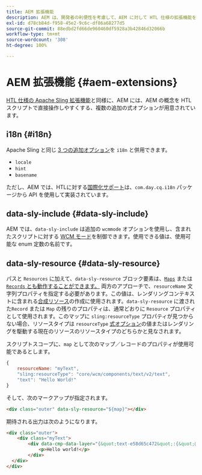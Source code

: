 ```yaml
---
title: AEM 拡張機能
description: AEM は、開発者の利便性を考慮して、AEM に対して HTL 仕様の拡張機能を提供します。
exl-id: d78cb84d-f958-45e2-9c6c-df86a68277d5
source-git-commit: 88edbd2fd66de960460df5928a3b42846d32066b
workflow-type: tm+mt
source-wordcount: '308'
ht-degree: 100%

---
```


# AEM 拡張機能 {#aem-extensions}

[HTL 仕様の Apache Sling 拡張機能](https://sling.apache.org/documentation/bundles/scripting/scripting-htl.html#extensions-of-the-htl-specification-1)と同様に、AEM には、AEM の概念を HTL スクリプトで直接操作しやすくする、複数の追加の式オプションが用意されています。

## i18n {#i18n}

Apache Sling と同じ [3 つの追加オプション](https://sling.apache.org/documentation/bundles/scripting/scripting-htl.html#i18n)を `i18n` と併用できます。

* `locale`
* `hint`
* `basename`

ただし、AEM では、HTLに対する[国際化サポート](https://experienceleague.adobe.com/docs/experience-manager-65/developing/components/internationalization/i18n-dev.html?lang=ja)は、`com.day.cq.i18n` パッケージから API を使用して実装されています。

## data-sly-include {#data-sly-include}

AEM では、`data-sly-include` は追加の `wcmmode` オプションを使用し、含まれたスクリプトに対する [WCM モード](https://developer.adobe.com/experience-manager/reference-materials/cloud-service/javadoc/com/day/cq/wcm/api/WCMMode.html)を制御できます。使用できる値は、使用可能な enum 定数の名前です。

## data-sly-resource {#data-sly-resource}

パスと `Resources` に加えて、`data-sly-resource` ブロック要素は、[`Maps`](https://docs.oracle.com/en/java/javase/11/docs/api/java.base/java/util/Map.html) または [`Records` とも動作することができます。](https://github.com/apache/sling-org-apache-sling-scripting-sightly-runtime/blob/master/src/main/java/org/apache/sling/scripting/sightly/Record.java) 両方のアプローチで、`resourceName` 文字列プロパティを指定する必要があります。この値は、レンダリングコンテキストに含まれる[合成リソース](https://www.javadoc.io/doc/org.apache.sling/org.apache.sling.api/latest/org/apache/sling/api/resource/SyntheticResource.html)の作成に使用されます。`data-sly-resource` に渡された`Record` または `Map` の残りのプロパティは、通常どおりに `Resource` プロパティとして使用されます。このマップに `sling:resourceType` プロパティが見つからない場合、リソースタイプは `resourceType` [式オプション](https://github.com/adobe/htl-spec/blob/1.4/SPECIFICATION.md#229-resource)の値またはレンダリングを駆動する現在のリソースのリソースタイプのどちらかと見なされます。

スクリプトスコープに、`map` として次のマップ／レコードのプロパティが使用可能であるとします。

```javascript
{
    resourceName: "myText",
    "sling:resourceType": "core/wcm/components/text/v2/text",
    "text": "Hello World!"
}
```

そして、次のマークアップが指定されます。

```html
<div class="outer" data-sly-resource="${map}"></div>
```

期待される出力は次のようになります。

```html
<div class="outer">
    <div class="myText">
        <div data-cmp-data-layer="{&quot;text-e58d65c472&quot;:{&quot;@type&quot;:&quot;core/wcm/components/text/v2/text&quot;,&quot;xdm:text&quot;:&quot;<p>Hello world!</p>&quot;}}" id="text-e58d65c472" class="cmp-text">
            <p>Hello world!</p>
        </div>
  </div>
</div>
```
